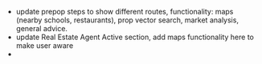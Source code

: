 - update prepop steps to show different routes, functionality: maps (nearby schools, restaurants), prop vector search, market analysis, general advice. 
- update Real Estate Agent Active section, add maps functionality here to make user aware
- 
